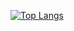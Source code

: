 [![Top Langs](https://github-readme-stats.vercel.app/api/top-langs/?username=eityamo&theme=radical
)](https://github.com/anuraghazra/github-readme-stats)

